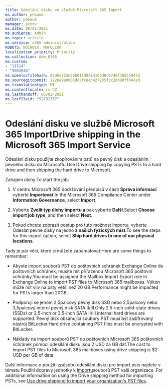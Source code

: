 ```yaml
---
title: Odeslání disku ve službě Microsoft 365 Import
ms.author: pebaum
author: pebaum
manager: scotv
ms.date: 06/01/2021
ms.audience: Admin
ms.topic: article
ms.service: o365-administration
ROBOTS: NOINDEX, NOFOLLOW
localization_priority: Priority
ms.collection: Adm_O365
ms.custom:
- "11514"
- "9003046"
ms.openlocfilehash: 85d6e723e56b01fd9914165d8c9740f3b055947d
ms.sourcegitcommit: 1226e9a9601dc8fc8ec427235f3c2dd88ff84ced
ms.translationtype: MT
ms.contentlocale: cs-CZ
ms.lasthandoff: 06/02/2021
ms.locfileid: "52731337"
---
```

# <a name="drive-shipping-in-the-microsoft-365-import-service"></a><span data-ttu-id="e61f7-102">Odeslání disku ve službě Microsoft 365 Import</span><span class="sxs-lookup"><span data-stu-id="e61f7-102">Drive shipping in the Microsoft 365 Import Service</span></span>

<span data-ttu-id="e61f7-103">Odeslání disku použijte zkopírováním pstů na pevný disk a odesláním pevného disku do Microsoftu.</span><span class="sxs-lookup"><span data-stu-id="e61f7-103">Use Drive shipping by copying PSTs to a hard drive and then shipping the hard drive to Microsoft.</span></span>

<span data-ttu-id="e61f7-104">Zahájení úlohy:</span><span class="sxs-lookup"><span data-stu-id="e61f7-104">To start the job:</span></span>

1. <span data-ttu-id="e61f7-105">V centru Microsoft 365 dodržování předpisů v části **Správa informací** vyberte **Importovat**.</span><span class="sxs-lookup"><span data-stu-id="e61f7-105">In the Microsoft 365 Compliance Center under **Information Governance**, select **Import**.</span></span>

1. <span data-ttu-id="e61f7-106">Vyberte **Zvolit typ úlohy importu a** pak vyberte **Další**.</span><span class="sxs-lookup"><span data-stu-id="e61f7-106">Select **Choose import job type**, and then select **Next**.</span></span>

1. <span data-ttu-id="e61f7-107">Pokud chcete zobrazit postup pro tuto možnost importu, vyberte Odeslat pevné disky na jedno **z našich fyzických míst**.</span><span class="sxs-lookup"><span data-stu-id="e61f7-107">To see the steps for this import option, select **Ship hard drives to one of our physical locations**.</span></span>

<span data-ttu-id="e61f7-108">Tady je pár věcí, které si můžete zapamatovat:</span><span class="sxs-lookup"><span data-stu-id="e61f7-108">Here are some things to remember:</span></span>

- <span data-ttu-id="e61f7-109">Abyste import souborů PST do poštovních schránek Exchange Online do poštovních schránek, musíte mít přiřazenou Microsoft 365 poštovní schránky.</span><span class="sxs-lookup"><span data-stu-id="e61f7-109">You must be assigned the Mailbox Import Export role in Exchange Online to import PST files to Microsoft 365 mailboxes.</span></span>
<span data-ttu-id="e61f7-110">Výkon může mít vliv na psty větší než 20 GB.</span><span class="sxs-lookup"><span data-stu-id="e61f7-110">Performance might be impacted for PSTs larger than 20GB.</span></span>

- <span data-ttu-id="e61f7-111">Podporují se jenom 2,5palcový pevný disk SSD nebo 2,5palcový nebo 3,5palcový interní pevný disk SATA II/III.</span><span class="sxs-lookup"><span data-stu-id="e61f7-111">Only 2.5-inch solid-state drives (SSDs) or 2.5-inch or 3.5-inch SATA II/III internal hard drives are supported.</span></span>
<span data-ttu-id="e61f7-112">Pevný disk obsahující soubory PST musí být zašifrovaný nástroj BitLocker.</span><span class="sxs-lookup"><span data-stu-id="e61f7-112">Hard drive containing PST files must be encrypted with BitLocker.</span></span>

- <span data-ttu-id="e61f7-113">Náklady na import souborů PST do poštovních Microsoft 365 poštovních schránek pomocí odesílání disku jsou 2 USD za GB dat.</span><span class="sxs-lookup"><span data-stu-id="e61f7-113">The cost to import PST files to Microsoft 365 mailboxes using drive shipping is $2 USD per GB of data.</span></span>

<span data-ttu-id="e61f7-114">Další informace o použití způsobu odesílání disku pro import psts najdete v tématu Použití dopravy jednotky k [importu](/microsoft-365/compliance/use-drive-shipping-to-import-pst-files-to-office-365)souborů PST vaší organizace .</span><span class="sxs-lookup"><span data-stu-id="e61f7-114">For additional information on using the Drive shipping method for importing PSTs, see [Use drive shipping to import your organization's PST files](/microsoft-365/compliance/use-drive-shipping-to-import-pst-files-to-office-365).</span></span>